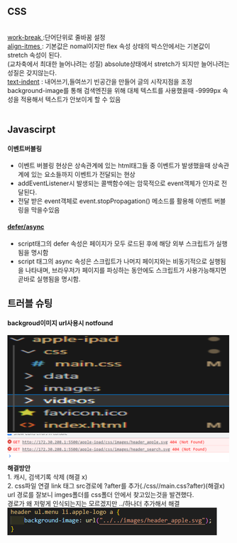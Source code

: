 <h2>CSS </h2></br>
  <a href='https://developer.mozilla.org/ko/docs/Web/CSS/word-break'>work-break </a> :단어단위로 줄바꿈 설정 <br>
<a href='https://developer.mozilla.org/en-US/docs/Web/CSS/align-items'>align-itmes </a> : 기본값은 nomal이지만 flex 속성 상태의 박스안에서는 기본값이
stretch 속성이 된다. <br> (교차축에서 최대한 늘어나려는 성질) absolute상태에서 stretch가 되지만 늘어나려는 성질은 갖지않는다.
<br>
<a href='https://developer.mozilla.org/en-US/docs/Web/CSS/text-indent'>text-indent</a>
 : 내어쓰기,들여쓰기 빈공간을 만들어 글의 시작지점을 조정
background-image를 통해 검색엔진을 위해 대체 텍스트를 사용했을때 -9999px 속성을 적용해서 텍스트가 안보이게 할 수 있음
<br><br>

<h2>Javascirpt </h2>
<h4>이벤트버블링</h4>
  <ul>
    <li>이벤트 버블링 현상은 상속관계에 있는 html태그들 중 이벤트가 발생했을때 상속관계에 있는 요소들까지 이벤트가 전달되는 현상</li>
    <li>addEventListener시 발생되는 콜백함수에는 암묵적으로 event객체가 인자로 전달된다.</li>
    <li>전달 받은 event객체로 event.stopPropagation() 메소드를 활용해 이벤트 버블링을 막을수있음</li>
  </ul>
  <h4><a href='https://ko.javascript.info/script-async-defer'>defer/async</a> </h4>
   <ul>
   <li>script태그의 defer 속성은 페이지가 모두 로드된 후에 해당 외부 스크립트가 실행됨을 명시함</li>
    <li>script 태그의 async 속성은 스크립트가 나머지 페이지와는 비동기적으로 실행됨을 나타내며, 브라우저가 페이지를 파싱하는 동안에도 스크립트가 사용가능해지면 곧바로 실행됨을 명시함.

</li>
   </ul>

<h2>트러블 슈팅</h2> 
<h4>backgroud이미지 url사용시 notfound </h4>

<img src='./troubleIMG/folderPath.png' alt='폴더 경로이미지' width='500px' height='220px'/> 
<img src='./troubleIMG/imgNotfound.png' alt='notfound이미지' width='500px'/><br>
<strong>해결방안</strong> <br>
1. 캐시, 검색기록 삭제 (해결 x) <br>
2. css파일 연결 link 태그 src경로에 ?after를 추가(./css//main.css?after)(해결x) <br>
url 경로를 잘보니 imges폴더를 css폴더 안에서 찾고있는것을 발견했다.<br> 경로가 왜 저렇게 인식되는지는 모르겠지만 ../하나더 추가해서 해결 <br>
<img src='./troubleIMG//urlResolve.png' alt='url 해결'/>

